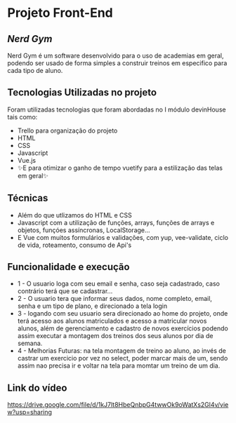 # Projeto Front-End
## _Nerd Gym_

Nerd Gym é um software desenvolvido para o uso de academias em geral, podendo ser usado de forma simples a construir treinos em especifico para cada tipo de aluno.


## Tecnologias Utilizadas no projeto
Foram utilizadas tecnologias que foram abordadas no I módulo devinHouse tais como:

- Trello para organização do projeto
- HTML
- CSS
- Javascript
- Vue.js
- ✨E para  otimizar o ganho de tempo vuetify para a estilização das telas em geral✨

## Técnicas

- Além do que utlizamos do HTML e CSS
- Javascript com a utilização de funções, arrays, funções de arrays e objetos, funçóes assíncronas, LocalStorage...
- E Vue com muitos formulários e validações, com yup, vee-validate, ciclo de vida, roteamento, consumo de Api's 


## Funcionalidade e execução

- 1 - O usuario loga com seu email e senha, caso seja cadastrado, caso contrário terá que se cadastrar...
- 2 - O usuario tera que informar seus dados, nome completo, email, senha e um tipo de plano, e direcionado a tela login
- 3 - logando com seu usuario sera direcionado ao home do projeto, onde terá acesso aos alunos matriculados e acesso a matricular novos alunos, além de gerenciamento e cadastro de novos exercícios podendo assim executar a montagem dos treinos dos seus alunos por dia de semana.
- 4 - Melhorias Futuras: na tela montagem de treino ao aluno, ao invés de castrar um exercicio por vez no select, poder marcar mais de um, sendo assim nao precisa ir e voltar na tela para momtar um treino de um dia.

## Link do vídeo

https://drive.google.com/file/d/1kJ7lt8HbeQnbpG4twwOk9oWatXs2Gl4v/view?usp=sharing
